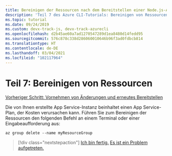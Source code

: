 ```yaml
---
title: Bereinigen der Ressourcen nach dem Bereitstellen einer Node.js-App in Azure mit der Azure-Befehlszeilenschnittstelle (Azure CLI)
description: 'Teil 7 des Azure CLI-Tutorials: Bereinigen von Ressourcen'
ms.topic: tutorial
ms.date: 09/24/2019
ms.custom: devx-track-js, devx-track-azurecli
ms.openlocfilehash: d2b45ae60a7ad1270547289d1ea8480d14fedd95
ms.sourcegitcommit: 576c878c338d286060010646b96f3ad0fdbcb814
ms.translationtype: HT
ms.contentlocale: de-DE
ms.lasthandoff: 03/04/2021
ms.locfileid: "102117964"
---
```

# <a name="part-7-clean-up-resources"></a>Teil 7: Bereinigen von Ressourcen

[Vorheriger Schritt: Vornehmen von Änderungen und erneutes Bereitstellen](tutorial-vscode-azure-cli-node-05.md)

Die von Ihnen erstellte App Service-Instanz beinhaltet einen App Service-Plan, der Kosten verursachen kann. Führen Sie zum Bereinigen der Ressourcen den folgenden Befehl an einem Terminal oder einer Eingabeaufforderung aus:

```azurecli
az group delete --name myResourceGroup
```

> [!div class="nextstepaction"]
> [Ich bin fertig.](../../how-to/deploy-web-app.md) [Es ist ein Problem aufgetreten.](https://www.research.net/r/PWZWZ52?tutorial=node-deployment&step=clean-up-resources)